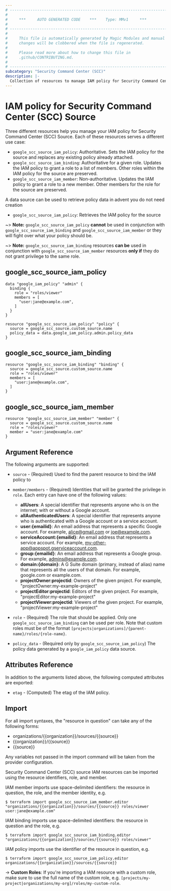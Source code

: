 ```yaml
---
# ----------------------------------------------------------------------------
#
#     ***     AUTO GENERATED CODE    ***    Type: MMv1     ***
#
# ----------------------------------------------------------------------------
#
#     This file is automatically generated by Magic Modules and manual
#     changes will be clobbered when the file is regenerated.
#
#     Please read more about how to change this file in
#     .github/CONTRIBUTING.md.
#
# ----------------------------------------------------------------------------
subcategory: "Security Command Center (SCC)"
description: |-
  Collection of resources to manage IAM policy for Security Command Center (SCC) Source
---
```


# IAM policy for Security Command Center (SCC) Source
Three different resources help you manage your IAM policy for Security Command Center (SCC) Source. Each of these resources serves a different use case:

* `google_scc_source_iam_policy`: Authoritative. Sets the IAM policy for the source and replaces any existing policy already attached.
* `google_scc_source_iam_binding`: Authoritative for a given role. Updates the IAM policy to grant a role to a list of members. Other roles within the IAM policy for the source are preserved.
* `google_scc_source_iam_member`: Non-authoritative. Updates the IAM policy to grant a role to a new member. Other members for the role for the source are preserved.

A data source can be used to retrieve policy data in advent you do not need creation

* `google_scc_source_iam_policy`: Retrieves the IAM policy for the source

~> **Note:** `google_scc_source_iam_policy` **cannot** be used in conjunction with `google_scc_source_iam_binding` and `google_scc_source_iam_member` or they will fight over what your policy should be.

~> **Note:** `google_scc_source_iam_binding` resources **can be** used in conjunction with `google_scc_source_iam_member` resources **only if** they do not grant privilege to the same role.




## google\_scc\_source\_iam\_policy

```hcl
data "google_iam_policy" "admin" {
  binding {
    role = "roles/viewer"
    members = [
      "user:jane@example.com",
    ]
  }
}

resource "google_scc_source_iam_policy" "policy" {
  source = google_scc_source.custom_source.name
  policy_data = data.google_iam_policy.admin.policy_data
}
```

## google\_scc\_source\_iam\_binding

```hcl
resource "google_scc_source_iam_binding" "binding" {
  source = google_scc_source.custom_source.name
  role = "roles/viewer"
  members = [
    "user:jane@example.com",
  ]
}
```

## google\_scc\_source\_iam\_member

```hcl
resource "google_scc_source_iam_member" "member" {
  source = google_scc_source.custom_source.name
  role = "roles/viewer"
  member = "user:jane@example.com"
}
```


## Argument Reference

The following arguments are supported:

* `source` - (Required) Used to find the parent resource to bind the IAM policy to

* `member/members` - (Required) Identities that will be granted the privilege in `role`.
  Each entry can have one of the following values:
  * **allUsers**: A special identifier that represents anyone who is on the internet; with or without a Google account.
  * **allAuthenticatedUsers**: A special identifier that represents anyone who is authenticated with a Google account or a service account.
  * **user:{emailid}**: An email address that represents a specific Google account. For example, alice@gmail.com or joe@example.com.
  * **serviceAccount:{emailid}**: An email address that represents a service account. For example, my-other-app@appspot.gserviceaccount.com.
  * **group:{emailid}**: An email address that represents a Google group. For example, admins@example.com.
  * **domain:{domain}**: A G Suite domain (primary, instead of alias) name that represents all the users of that domain. For example, google.com or example.com.
  * **projectOwner:projectid**: Owners of the given project. For example, "projectOwner:my-example-project"
  * **projectEditor:projectid**: Editors of the given project. For example, "projectEditor:my-example-project"
  * **projectViewer:projectid**: Viewers of the given project. For example, "projectViewer:my-example-project"

* `role` - (Required) The role that should be applied. Only one
    `google_scc_source_iam_binding` can be used per role. Note that custom roles must be of the format
    `[projects|organizations]/{parent-name}/roles/{role-name}`.

* `policy_data` - (Required only by `google_scc_source_iam_policy`) The policy data generated by
  a `google_iam_policy` data source.

## Attributes Reference

In addition to the arguments listed above, the following computed attributes are
exported:

* `etag` - (Computed) The etag of the IAM policy.

## Import

For all import syntaxes, the "resource in question" can take any of the following forms:

* organizations/{{organization}}/sources/{{source}}
* {{organization}}/{{source}}
* {{source}}

Any variables not passed in the import command will be taken from the provider configuration.

Security Command Center (SCC) source IAM resources can be imported using the resource identifiers, role, and member.

IAM member imports use space-delimited identifiers: the resource in question, the role, and the member identity, e.g.
```
$ terraform import google_scc_source_iam_member.editor "organizations/{{organization}}/sources/{{source}} roles/viewer user:jane@example.com"
```

IAM binding imports use space-delimited identifiers: the resource in question and the role, e.g.
```
$ terraform import google_scc_source_iam_binding.editor "organizations/{{organization}}/sources/{{source}} roles/viewer"
```

IAM policy imports use the identifier of the resource in question, e.g.
```
$ terraform import google_scc_source_iam_policy.editor organizations/{{organization}}/sources/{{source}}
```

-> **Custom Roles**: If you're importing a IAM resource with a custom role, make sure to use the
 full name of the custom role, e.g. `[projects/my-project|organizations/my-org]/roles/my-custom-role`.
